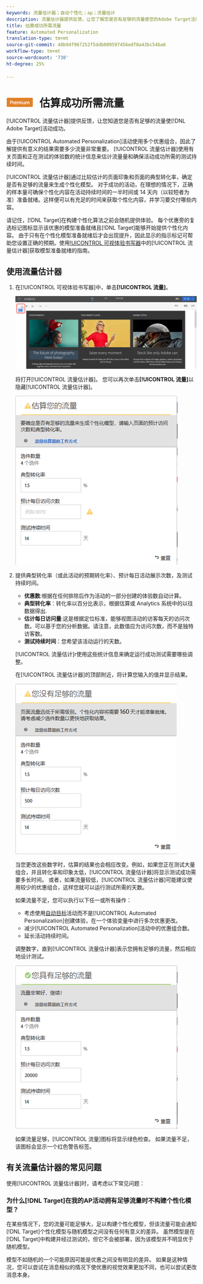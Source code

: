 ```yaml
---
keywords: 流量估计器；自动个性化；ap；流量估计
description: 流量估计器提供反馈，让您了解您是否有足够的流量使您的Adobe Target活动成功。
title: 估算成功所需流量
feature: Automated Personalization
translation-type: tm+mt
source-git-commit: 48b94f967252f5ddb009597456edf0a43bc54ba6
workflow-type: tm+mt
source-wordcount: '738'
ht-degree: 25%

---
```



# ![PREMIUM](/help/assets/premium.png) 估算成功所需流量

[!UICONTROL 流量估计器]提供反馈，让您知道您是否有足够的流量使[!DNL Adobe Target]活动成功。

由于[!UICONTROL Automated Personalization]活动使用多个优惠组合，因此了解提供有意义的结果需要多少流量非常重要。 [!UICONTROL 流量估计器]使用有关页面和正在测试的体验数的统计信息来估计流量量和确保活动成功所需的测试持续时间。

[!UICONTROL 流量估计器]通过比较估计的页面印象和页面的典型转化率，确定是否有足够的流量来生成个性化模型。 对于成功的活动，在理想的情况下，正确的样本量可确保个性化内容在活动持续时间的一半时间或 14 天内（以较短者为准）准备就绪。这样便可以有充足的时间来获取个性化内容，并学习要交付哪些内容。

请记住，[!DNL Target]在构建个性化算法之前会随机提供体验。 每个优惠旁的复选标记图标显示该优惠的模型准备就绪且[!DNL Target]能够开始提供个性化内容。 由于只有在个性化模型准备就绪后才会出现提升，因此显示的指示标记可帮助您设置正确的预期。使用[!UICONTROL 可视体验书写器](VEC)中的[!UICONTROL 流量估计器]获取模型准备就绪的指南。

## 使用流量估计器

1. 在[!UICONTROL 可视体验书写器]中，单击&#x200B;**[!UICONTROL 流量]**。

   ![“流量”图标](/help/c-activities/t-automated-personalization/assets/icon-traffic.png)

   将打开[!UICONTROL 流量估计器]。 您可以再次单击&#x200B;**[!UICONTROL 流量]**&#x200B;以隐藏[!UICONTROL 流量估计器]。

   ![](assets/ap_est.png)

1. 提供典型转化率（或此活动的预期转化率）、预计每日活动展示次数，及测试持续时间。

   * **优惠数**:根据在任何排除后作为活动的一部分创建的体验数自动计算。
   * **典型转化率**：转化率以百分比表示，根据估算或 Analytics 系统中的以往数据得出.
   * **估计每日访问量**:这是根据定位标准，能够视图活动的访客每天的访问次数。可以基于您的分析数据。请注意，此数值应为访问次数，而不是独特访客数。
   * **测试持续时间**：您希望该活动运行的天数。

   [!UICONTROL 流量估计]r使用这些统计信息来确定运行成功测试需要哪些调整。

   在[!UICONTROL 流量估计器]的顶部附近，将计算您输入的值并显示结果。

   ![](assets/ap_est_no.png)

   当您更改这些数字时，估算的结果也会相应改变。例如，如果您正在测试大量组合，并且转化率和印象太低，[!UICONTROL 流量估计器]将显示测试成功需要多长时间。 或者，如果流量较低，[!UICONTROL 流量估计器]可能建议使用较少的优惠组合，这样您就可以运行测试所需的天数。

   如果流量不足，您可以执行以下任一或所有操作：

   * 考虑使用[自动目标](/help/c-activities/auto-target/auto-target-to-optimize.md)活动而不是[!UICONTROL Automated Personalization]创建体验，在一个体验变量中进行多次优惠更改。
   * 减少[!UICONTROL Automated Personalization]活动中的优惠组合数。
   * 延长活动持续时间。

   调整数字，直到[!UICONTROL 流量估计器]表示您拥有足够的流量，然后相应地设计测试。

   ![](assets/ap_est_yes.png)

   如果流量足够，[!UICONTROL 流量]图标将显示绿色检查。 如果流量不足，该图标会显示一个红色警告标签。

## 有关流量估计器的常见问题

使用[!UICONTROL 流量估计器]时，请考虑以下常见问题：

### 为什么[!DNL Target]在我的AP活动拥有足够流量时不构建个性化模型？

在某些情况下，您的流量可能足够大，足以构建个性化模型，但该流量可能会通知[!DNL Target]个性化模型与随机模型之间没有任何有意义的差异。 虽然模型是在[!DNL Target]中构建并经过测试的，但它不会被部署，因为该模型并不明显优于随机模型。

模型不如随机的一个可能原因可能是优惠之间没有明显的差异。 如果是这种情况，您可以尝试在消息相似的情况下使优惠的视觉效果更加不同，也可以尝试更改消息本身。
